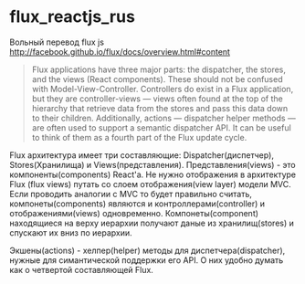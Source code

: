 flux_reactjs_rus
================

Вольный перевод flux js
http://facebook.github.io/flux/docs/overview.html#content

> Flux applications have three major parts: the dispatcher, the stores, and the views (React components). 
These should not be confused with Model-View-Controller. Controllers do exist in a Flux application, 
but they are controller-views — views often found at the top of the hierarchy that retrieve data from 
the stores and pass this data down to their children. Additionally, actions — dispatcher helper 
methods — are often used to support a semantic dispatcher API. It can be useful to think of them as a 
fourth part of the Flux update cycle.

Flux архитектура имеет три составляющие: Dispatcher(диспетчер), Stores(Хранилища) и Views(представления).
Представления(views) - это компоненты(components) React'a. Не нужно отображения в архитектуре Flux (flux views) 
путать со слоем отображения(view layer) модели MVC. Если проводить аналогии с MVC то будет правильно считать, компонеты(components) являются и контроллерами(controller) и отображениями(views) одновременно. 
Компонеты(component) находящиеся на верху иерархии получают даные из хранилищ(stores) и спускают их вниз по иерархии.

Экшены(actions) - хелпер(helper) методы для диспетчера(dispatcher), нужные для симантической поддержки его API.
О них удобно думать как о четвертой составляющей Flux.

